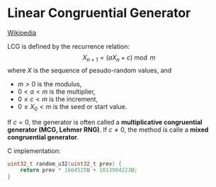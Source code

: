 # Linear Congruential Generator
[Wikipedia](https://en.wikipedia.org/wiki/Linear_congruential_generator)

LCG is defined by the recurrence relation:
$$X_{n+1}=(aX_n+c)\bmod m$$
where $X$ is the sequence of pesudo-random values, and
- $m>0$ is the modulus,
- $0\lt a\lt m$ is the multiplier,
- $0\le c\lt m$ is the increment,
- $0\le X_0\lt m$ is the seed or start value.

If $c=0$, the generator is often called a **multiplicative congruential generator (MCG, Lehmer RNG)**. If $c\ne 0$, the method is calle a **mixed congruential generator**.

C implementation:
```c
uint32_t random_u32(uint32_t prev) {
    return prev * 1664525U + 1013904223U;
}
```
